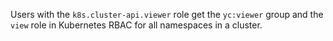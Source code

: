 Users with the `k8s.cluster-api.viewer` role get the `yc:viewer` group and the `view` role in Kubernetes RBAC for all namespaces in a cluster.

